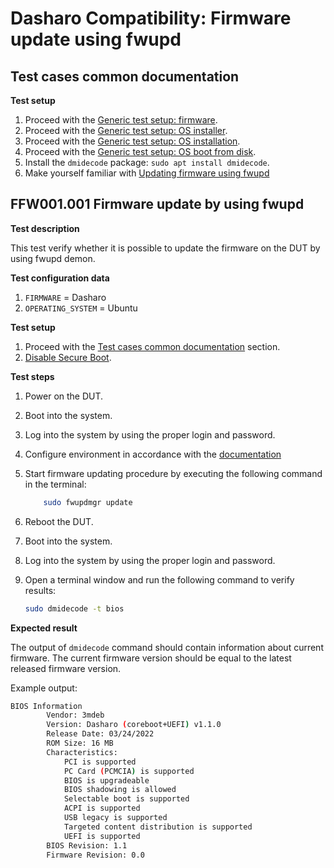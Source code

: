 # Dasharo Compatibility: Firmware update using fwupd

## Test cases common documentation

**Test setup**

1. Proceed with the
    [Generic test setup: firmware](../generic-test-setup.md#firmware).
1. Proceed with the
    [Generic test setup: OS installer](../generic-test-setup.md#os-installer).
1. Proceed with the
    [Generic test setup: OS installation](../generic-test-setup.md#os-installation).
1. Proceed with the
    [Generic test setup: OS boot from disk](../generic-test-setup.md#os-boot-from-disk).
1. Install the `dmidecode` package: `sudo apt install dmidecode`.
1. Make yourself familiar with
    [Updating firmware using fwupd](/unified/novacustom/fwupd-usage)

## FFW001.001 Firmware update by using fwupd

**Test description**

This test verify whether it is possible to update the firmware on the DUT by
using fwupd demon.

**Test configuration data**

1. `FIRMWARE` = Dasharo
1. `OPERATING_SYSTEM` = Ubuntu

**Test setup**

1. Proceed with the
    [Test cases common documentation](#test-cases-common-documentation) section.
1. [Disable Secure Boot](../../unified-test-documentation/dasharo-security/206-secure-boot.md).

**Test steps**

1. Power on the DUT.
1. Boot into the system.
1. Log into the  system by using the proper login and password.
1. Configure environment in accordance with the
    [documentation](/unified/novacustom/fwupd-usage)
1. Start firmware updating procedure by executing the following command in
    the terminal:

    ```bash
        sudo fwupdmgr update
    ```

1. Reboot the DUT.
1. Boot into the system.
1. Log into the system by using the proper login and password.
1. Open a terminal window and run the following command to verify results:

    ```bash
    sudo dmidecode -t bios
    ```

**Expected result**

The output of `dmidecode` command should contain information about current
firmware. The current firmware version should be equal to the latest released
firmware version.

Example output:

```bash
BIOS Information
        Vendor: 3mdeb
        Version: Dasharo (coreboot+UEFI) v1.1.0
        Release Date: 03/24/2022
        ROM Size: 16 MB
        Characteristics:
            PCI is supported
            PC Card (PCMCIA) is supported
            BIOS is upgradeable
            BIOS shadowing is allowed
            Selectable boot is supported
            ACPI is supported
            USB legacy is supported
            Targeted content distribution is supported
            UEFI is supported
        BIOS Revision: 1.1
        Firmware Revision: 0.0
```
